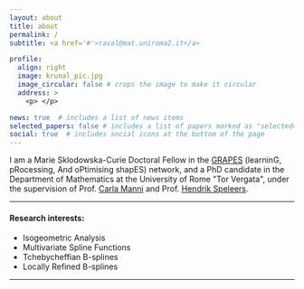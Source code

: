 ```yaml
---
layout: about
title: about
permalink: /
subtitle: <a href='#'>raval@mat.uniroma2.it</a>

profile:
  align: right
  image: krunal_pic.jpg
  image_circular: false # crops the image to make it circular
  address: >
    <p> </p>

news: true  # includes a list of news items
selected_papers: false # includes a list of papers marked as "selected={true}"
social: true  # includes social icons at the bottom of the page
---
```



I am a Marie Sklodowska-Curie Doctoral Fellow in the [GRAPES](http://grapes-network.eu/) (learninG, pRocessing, And oPtimising shapES) network, and a PhD candidate in the Department of Mathematics at the University of Rome "Tor Vergata", under the supervision of Prof. [Carla Manni](http://www.mat.uniroma2.it/~manni/home_ing.html) and Prof. [Hendrik Speleers](https://www.mat.uniroma2.it/~speleers/).

*** 

#### Research interests: 
  <ul>
    <li>Isogeometric Analysis</li>
    <li>Multivariate Spline Functions</li>
    <li>Tchebycheffian B-splines</li>
    <li>Locally Refined B-splines</li>
  </ul>

***